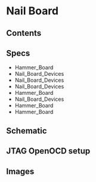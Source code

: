 # Nail Board
## Contents
## Specs
* Hammer_Board
* Nail_Board_Devices
* Nail_Board_Devices
* Nail_Board_Devices
* Hammer_Board
* Nail_Board_Devices
* Hammer_Board
* Hammer_Board
## Schematic
## JTAG OpenOCD setup
## Images
